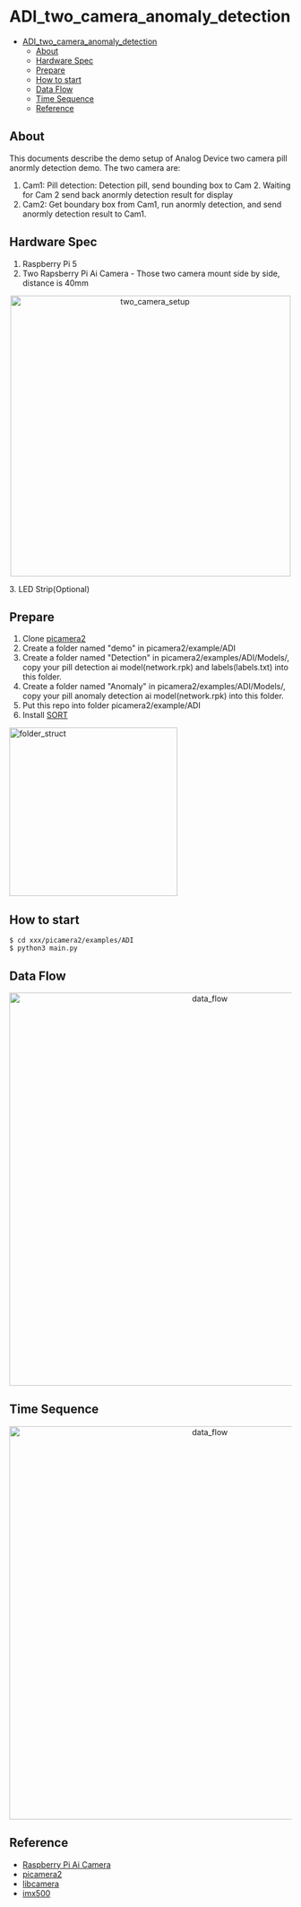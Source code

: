 # ADI_two_camera_anomaly_detection

- [ADI\_two\_camera\_anomaly\_detection](#adi_two_camera_anomaly_detection)
  - [About](#about)
  - [Hardware Spec](#hardware-spec)
  - [Prepare](#prepare)
  - [How to start](#how-to-start)
  - [Data Flow](#data-flow)
  - [Time Sequence](#time-sequence)
  - [Reference](#reference)

## About
This documents describe the demo setup of Analog Device two camera pill anormly detection demo. The two camera are:
1. Cam1: Pill detection: Detection pill, send bounding box to Cam 2. Waiting for Cam 2 send back anormly detection result for display
2. Cam2: Get boundary box from Cam1, run anormly detection, and send anormly detection result to Cam1.

## Hardware Spec

1. Raspberry Pi 5
2. Two Rapsberry Pi Ai Camera - Those two camera mount side by side, distance is 40mm
<p align="center">
<image src="./images/two_camera_setup.png" alt="two_camera_setup" width="500">
</p>
3. LED Strip(Optional)

## Prepare

1. Clone [picamera2](https://github.com/raspberrypi/picamera2)
1. Create a folder named "demo" in picamera2/example/ADI
2. Create a folder named "Detection" in picamera2/examples/ADI/Models/, copy your pill detection ai model(network.rpk) and labels(labels.txt) into this folder. 
3. Create a folder named "Anomaly" in picamera2/examples/ADI/Models/, copy your pill anomaly detection ai model(network.rpk) into this folder.
4. Put this repo into folder picamera2/example/ADI
5. Install [SORT](https://github.com/abewley/sort)
<p align="left">
<image src="./images/folder_struct.png" alt="folder_struct" width="300">
</p>

## How to start
```
$ cd xxx/picamera2/examples/ADI
$ python3 main.py
```
## Data Flow
<p align="center">
<image src="./images/data_flow.png" alt="data_flow" width="700">
</p>

## Time Sequence
<p align="center">
<image src="./images/time_sequence.png" alt="data_flow" width="700">
</p>

## Reference
- [Raspberry Pi Ai Camera](https://www.raspberrypi.com/documentation/accessories/ai-camera.html)
- [picamera2](https://github.com/raspberrypi/picamera2)
- [libcamera](https://github.com/raspberrypi/libcamera)
- [imx500](https://developer.aitrios.sony-semicon.com/en/raspberrypi-ai-camera)